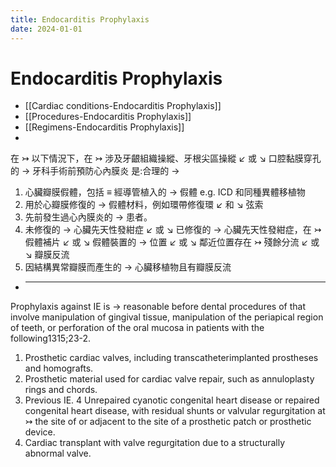 ```yaml
---
title: Endocarditis Prophylaxis
date: 2024-01-01
---
```


# Endocarditis Prophylaxis

- [[Cardiac conditions-Endocarditis Prophylaxis]]
- [[Procedures-Endocarditis Prophylaxis]]
- [[Regimens-Endocarditis Prophylaxis]]
-

在 ↣ 以下情況下，在 ↣ 涉及牙齦組織操縱、牙根尖區操縱 ↙ 或 ↘ 口腔黏膜穿孔的 → 牙科手術前預防心內膜炎 是:合理的 →

1. 心臟瓣膜假體，包括 ≡ 經導管植入的 → 假體 e.g. ICD 和同種異體移植物
2. 用於心瓣膜修復的 → 假體材料，例如環帶修復環 ↙ 和 ↘ 弦索
3. 先前發生過心內膜炎的 → 患者。
4. 未修復的 → 心臟先天性發紺症 ↙ 或 ↘ 已修復的 → 心臟先天性發紺症，在 ↣ 假體補片 ↙ 或 ↘ 假體裝置的 → 位置 ↙ 或 ↘ 鄰近位置存在 ↣ 殘餘分流 ↙ 或 ↘ 瓣膜反流
5. 因結構異常瓣膜而產生的 → 心臟移植物且有瓣膜反流

- ***

Prophylaxis against IE is → reasonable before dental procedures of that involve manipulation of gingival tissue, manipulation of the periapical region of teeth, or perforation of the oral mucosa in patients with the following1315;23-2.

1. Prosthetic cardiac valves, including transcatheterimplanted prostheses and homografts.
2. Prosthetic material used for cardiac valve repair, such as annuloplasty rings and chords.
3. Previous IE.
   4 Unrepaired cyanotic congenital heart disease or repaired congenital heart disease, with residual shunts or valvular regurgitation at ↣ the site of or adjacent to the site of a prosthetic patch or prosthetic device.
4. Cardiac transplant with valve regurgitation due to a structurally abnormal valve.
